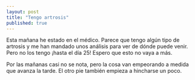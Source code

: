 ```yaml
---
layout: post
title: "Tengo artrosis"
published: true
---
```


Esta mañana he estado en el médico. Parece que tengo algún tipo de artrosis y me han mandado unos análisis para ver de dónde puede venir. Pero no los tengo ¡hasta el día 25! Espero que esto no vaya a más.

Por las mañanas casi no se nota, pero la cosa van empeorando a medida que avanza la tarde. El otro pie también empieza a hincharse un poco. 
